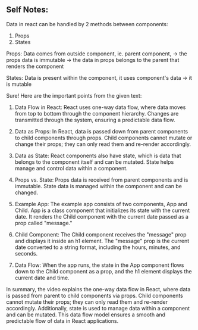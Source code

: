 ## Self Notes:


Data in react can be handled by 2 methods between components:

1. Props
2. States

Props: Data comes from outside component, ie. parent component, 
-> the props data is immutable
-> the data in props belongs to the parent that renders the component

States: Data is present within the component, it uses component's data
-> it is mutable

Sure! Here are the important points from the given text:

1. Data Flow in React: React uses one-way data flow, where data moves from top to bottom through the component hierarchy. Changes are transmitted through the system, ensuring a predictable data flow.

2. Data as Props: In React, data is passed down from parent components to child components through props. Child components cannot mutate or change their props; they can only read them and re-render accordingly.

3. Data as State: React components also have state, which is data that belongs to the component itself and can be mutated. State helps manage and control data within a component.

4. Props vs. State: Props data is received from parent components and is immutable. State data is managed within the component and can be changed.

5. Example App: The example app consists of two components, App and Child. App is a class component that initializes its state with the current date. It renders the Child component with the current date passed as a prop called "message."

6. Child Component: The Child component receives the "message" prop and displays it inside an h1 element. The "message" prop is the current date converted to a string format, including the hours, minutes, and seconds.

7. Data Flow: When the app runs, the state in the App component flows down to the Child component as a prop, and the h1 element displays the current date and time.

In summary, the video explains the one-way data flow in React, where data is passed from parent to child components via props. Child components cannot mutate their props; they can only read them and re-render accordingly. Additionally, state is used to manage data within a component and can be mutated. This data flow model ensures a smooth and predictable flow of data in React applications.

